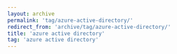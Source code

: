 ```yaml
---
layout: archive
permalink: 'tag/azure-active-directory/'
redirect_from: 'archive/tag/azure-active-directory/'
title: 'azure active directory'
tag: 'azure active directory'
---
```

